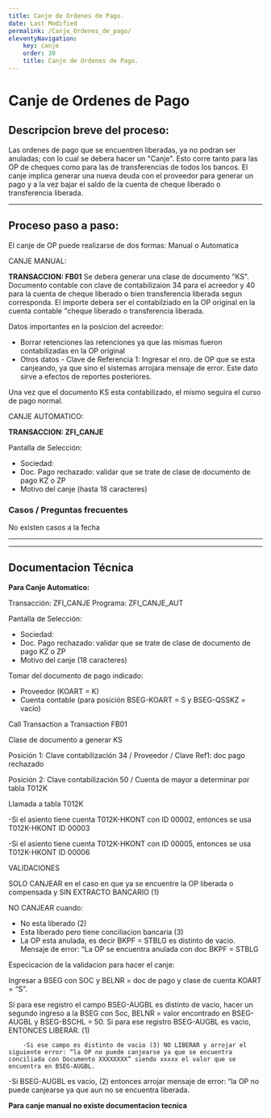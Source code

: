 ```yaml
---
title: Canje de Ordenes de Pago.
date: Last Modified
permalink: /Canje_Ordenes_de_pago/
eleventyNavigation:
    key: canje
    order: 30
    title: Canje de Ordenes de Pago.
---
```

# Canje de Ordenes de Pago

## Descripcion breve del proceso:

Las ordenes de pago que se encuentren liberadas, ya no podran ser anuladas; con lo cual se debera hacer un "Canje".
Esto corre tanto para las OP de cheques como para las de transferencias de todos los bancos.
El canje implica generar una nueva deuda con el proveedor para generar un pago y a la vez bajar el saldo de la cuenta de cheque liberado o transferencia liberada.

---

## Proceso paso a paso:

El canje de OP puede realizarse de dos formas: Manual o Automatica

CANJE MANUAL:

**TRANSACCION: FB01**
Se debera generar una clase de documento "KS".
Documento contable con clave de contabilizaion 34 para el acreedor y 40 para la cuenta de cheque liberado o bien transferencia liberada segun corresponda.
El importe debera ser el contabilziado en la OP original en la cuenta contable "cheque liberado o transferencia liberada.

Datos importantes en la posicion del acreedor:

* Borrar retenciones las retenciones ya que las mismas fueron contabilizadas en la OP original
* Otros datos - Clave de Referencia 1: Ingresar el nro. de OP que se esta canjeando, ya que sino el sistemas arrojara mensaje de error. Este dato sirve a efectos de reportes posteriores.

Una vez que el documento KS esta contabilizado, el mismo seguira el curso de pago normal.

CANJE AUTOMATICO:

**TRANSACCION: ZFI_CANJE**

Pantalla de Selección:

* Sociedad:
* Doc. Pago rechazado:  validar que se trate de clase de documento de pago KZ o ZP
* Motivo del canje (hasta 18 caracteres)

### Casos / Preguntas frecuentes

No existen casos a la fecha

---

---

## Documentacion Técnica

**Para Canje Automatico:**

Transacción: ZFI_CANJE
Programa: ZFI_CANJE_AUT

Pantalla de Selección:

* Sociedad:
* Doc. Pago rechazado:  validar que se trate de clase de documento de pago KZ o ZP
* Motivo del canje (18 caracteres)

Tomar del documento de pago indicado:

- Proveedor (KOART = K)
- Cuenta contable (para posición BSEG-KOART = S y BSEG-QSSKZ  = vacío)

Call Transaction a Transaction FB01

Clase de documento a generar KS

Posición 1:
Clave contabilización 34 / Proveedor / Clave Ref1:  doc pago rechazado

Posición 2:
Clave contabilización 50 /
Cuenta de mayor a determinar por tabla T012K

Llamada a tabla T012K

-Si el asiento tiene cuenta T012K-HKONT con ID 00002, entonces se usa T012K-HKONT ID 00003

-Si el asiento tiene cuenta T012K-HKONT con ID 00005, entonces se usa T012K-HKONT ID 00006

VALIDACIONES

SOLO CANJEAR  en el caso en que ya se encuentre la OP liberada o compensada y SIN EXTRACTO BANCARIO (1)

NO CANJEAR cuando:

- No esta liberado (2)
- Esta liberado pero tiene conciliacion bancaria (3)
- La OP esta anulada, es decir BKPF = STBLG es distinto de vacio. Mensaje de error: “La OP se encuentra anulada con doc BKPF = STBLG

Especicacion de la validacion para hacer el canje:

Ingresar a BSEG con SOC y BELNR = doc de pago y clase de cuenta KOART = “S”.

Si para ese registro el campo BSEG-AUGBL es distinto de vacio, hacer un segundo ingreso a la BSEG con
Soc, BELNR = valor encontrado en BSEG-AUGBL y BSEG-BSCHL = 50. Si para ese registro BSEG-AUGBL es vacio, ENTONCES LIBERAR. (1)

```
    -Si ese campo es distinto de vacio (3) NO LIBERAR y arrojar el siguiente error: “la OP no puede canjearse ya que se encuentra conciliada con Documento XXXXXXXX” siendo xxxxx el valor que se encuentra en BSEG-AUGBL.
```

-Si BSEG-AUGBL es vacio,  (2) entonces arrojar mensaje de error: “la OP no puede canjearse ya que aun no se encuentra liberada.

**Para canje manual no existe documentacion tecnica**

